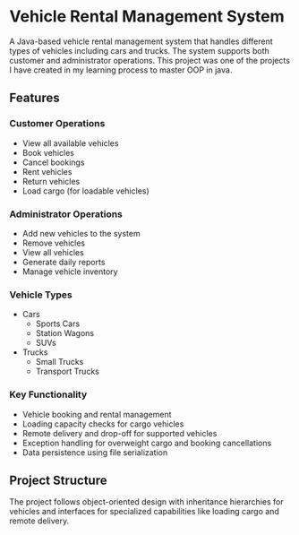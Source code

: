 # Vehicle Rental Management System

A Java-based vehicle rental management system that handles different types of vehicles including cars and trucks. The system supports both customer and administrator operations.
 This project was one of the projects I have created in my learning process to master OOP in java.
 
## Features

### Customer Operations
- View all available vehicles
- Book vehicles 
- Cancel bookings
- Rent vehicles
- Return vehicles
- Load cargo (for loadable vehicles)

### Administrator Operations
- Add new vehicles to the system
- Remove vehicles
- View all vehicles
- Generate daily reports
- Manage vehicle inventory

### Vehicle Types
- Cars
  - Sports Cars
  - Station Wagons 
  - SUVs
- Trucks
  - Small Trucks
  - Transport Trucks

### Key Functionality
- Vehicle booking and rental management
- Loading capacity checks for cargo vehicles
- Remote delivery and drop-off for supported vehicles
- Exception handling for overweight cargo and booking cancellations
- Data persistence using file serialization

## Project Structure
The project follows object-oriented design with inheritance hierarchies for vehicles and interfaces for specialized capabilities like loading cargo and remote delivery.
